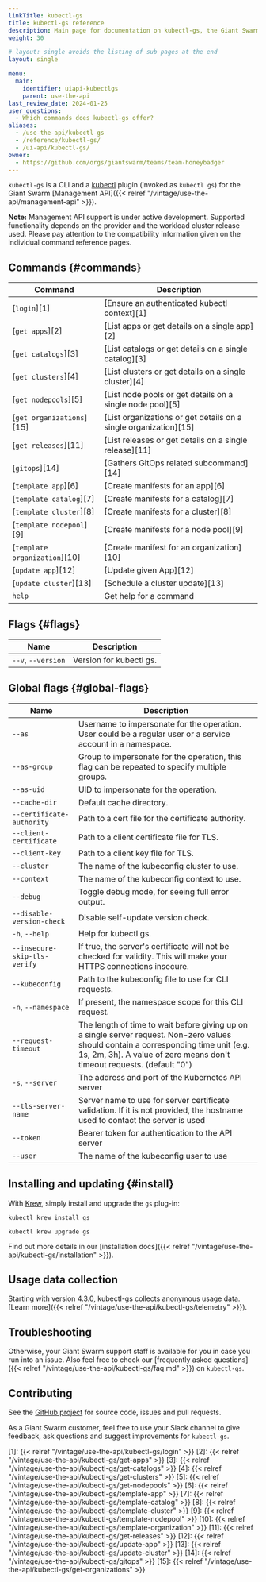 ```yaml
---
linkTitle: kubectl-gs
title: kubectl-gs reference
description: Main page for documentation on kubectl-gs, the Giant Swarm kubectl plugin, with an overview of all commands, plus information on how to install and upgrade.
weight: 30

# layout: single avoids the listing of sub pages at the end
layout: single

menu:
  main:
    identifier: uiapi-kubectlgs
    parent: use-the-api
last_review_date: 2024-01-25
user_questions:
  - Which commands does kubectl-gs offer?
aliases:
  - /use-the-api/kubectl-gs
  - /reference/kubectl-gs/
  - /ui-api/kubectl-gs/
owner:
  - https://github.com/orgs/giantswarm/teams/team-honeybadger
---
```


`kubectl-gs` is a CLI and a [kubectl](https://kubernetes.io/docs/reference/kubectl/kubectl/) plugin (invoked as `kubectl gs`) for the Giant Swarm [Management API]({{< relref "/vintage/use-the-api/management-api" >}}).

**Note:** Management API support is under active development. Supported functionality depends on the provider and the workload cluster release used. Please pay attention to the compatibility information given on the individual command reference pages.

## Commands {#commands}

| Command                       | Description                                                      |
|-------------------------------|------------------------------------------------------------------|
| [`login`][1]                  | [Ensure an authenticated kubectl context][1]                     |
| [`get apps`][2]               | [List apps or get details on a single app][2]                    |
| [`get catalogs`][3]           | [List catalogs or get details on a single catalog][3]            |
| [`get clusters`][4]           | [List clusters or get details on a single cluster][4]            |
| [`get nodepools`][5]          | [List node pools or get details on a single node pool][5]        |
| [`get organizations`][15]     | [List organizations or get details on a single organization][15] |
| [`get releases`][11]          | [List releases or get details on a single release][11]           |
| [`gitops`][14]                | [Gathers GitOps related subcommand][14]                          |
| [`template app`][6]           | [Create manifests for an app][6]                                 |
| [`template catalog`][7]       | [Create manifests for a catalog][7]                              |
| [`template cluster`][8]       | [Create manifests for a cluster][8]                              |
| [`template nodepool`][9]      | [Create manifests for a node pool][9]                            |
| [`template organization`][10] | [Create manifest for an organization][10]                        |
| [`update app`][12]            | [Update given App][12]                                           |
| [`update cluster`][13]        | [Schedule a cluster update][13]                                  |
| `help`                        | Get help for a command                                           |

## Flags {#flags}

| Name               | Description             |
|--------------------|-------------------------|
| `--v`, `--version` | Version for kubectl gs. |

## Global flags {#global-flags}

| Name                         | Description                                                                                                                                                                                                     |
|------------------------------|-----------------------------------------------------------------------------------------------------------------------------------------------------------------------------------------------------------------|
| `--as`                       | Username to impersonate for the operation. User could be a regular user or a service account in a namespace.                                                                                                    |
| `--as-group`                 | Group to impersonate for the operation, this flag can be repeated to specify multiple groups.                                                                                                                   |
| `--as-uid`                   | UID to impersonate for the operation.                                                                                                                                                                           |
| `--cache-dir`                | Default cache directory.                                                                                                                                                                                        |
| `--certificate-authority`    | Path to a cert file for the certificate authority.                                                                                                                                                              |
| `--client-certificate`       | Path to a client certificate file for TLS.                                                                                                                                                                      |
| `--client-key`               | Path to a client key file for TLS.                                                                                                                                                                              |
| `--cluster`                  | The name of the kubeconfig cluster to use.                                                                                                                                                                      |
| `--context`                  | The name of the kubeconfig context to use.                                                                                                                                                                      |
| `--debug`                    | Toggle debug mode, for seeing full error output.                                                                                                                                                                |
| `--disable-version-check`    | Disable self-update version check.                                                                                                                                                                              |
| `-h`, `--help`               | Help for kubectl gs.                                                                                                                                                                                            |
| `--insecure-skip-tls-verify` | If true, the server's certificate will not be checked for validity. This will make your HTTPS connections insecure.                                                                                             |
| `--kubeconfig`               | Path to the kubeconfig file to use for CLI requests.                                                                                                                                                            |
| `-n`, `--namespace`          | If present, the namespace scope for this CLI request.                                                                                                                                                           |
| `--request-timeout`          | The length of time to wait before giving up on a single server request. Non-zero values should contain a corresponding time unit (e.g. 1s, 2m, 3h). A value of zero means don't timeout requests. (default "0") |
| `-s`, `--server`             | The address and port of the Kubernetes API server                                                                                                                                                               |
| `--tls-server-name`          | Server name to use for server certificate validation. If it is not provided, the hostname used to contact the server is used                                                                                    |
| `--token`                    | Bearer token for authentication to the API server                                                                                                                                                               |
| `--user`                     | The name of the kubeconfig user to use                                                                                                                                                                          |

## Installing and updating {#install}

With [Krew](https://krew.sigs.k8s.io/), simply install and upgrade the `gs` plug-in:

```nohighlight
kubectl krew install gs
```

```nohighlight
kubectl krew upgrade gs
```

Find out more details in our [installation docs]({{< relref "/vintage/use-the-api/kubectl-gs/installation" >}}).

## Usage data collection

Starting with version 4.3.0, kubectl-gs collects anonymous usage data. [Learn more]({{< relref "/vintage/use-the-api/kubectl-gs/telemetry" >}}).

## Troubleshooting

Otherwise, your Giant Swarm support staff is available for you in case you run into an issue. Also feel free to check our [frequently asked questions]({{< relref "/vintage/use-the-api/kubectl-gs/faq.md" >}}) on `kubectl-gs`.

## Contributing

See the [GitHub project](https://github.com/giantswarm/kubectl-gs) for source code, issues and pull requests.

As a Giant Swarm customer, feel free to use your Slack channel to give feedback, ask questions and suggest improvements for `kubectl-gs`.

[1]: {{< relref "/vintage/use-the-api/kubectl-gs/login" >}}
[2]: {{< relref "/vintage/use-the-api/kubectl-gs/get-apps" >}}
[3]: {{< relref "/vintage/use-the-api/kubectl-gs/get-catalogs" >}}
[4]: {{< relref "/vintage/use-the-api/kubectl-gs/get-clusters" >}}
[5]: {{< relref "/vintage/use-the-api/kubectl-gs/get-nodepools" >}}
[6]: {{< relref "/vintage/use-the-api/kubectl-gs/template-app" >}}
[7]: {{< relref "/vintage/use-the-api/kubectl-gs/template-catalog" >}}
[8]: {{< relref "/vintage/use-the-api/kubectl-gs/template-cluster" >}}
[9]: {{< relref "/vintage/use-the-api/kubectl-gs/template-nodepool" >}}
[10]: {{< relref "/vintage/use-the-api/kubectl-gs/template-organization" >}}
[11]: {{< relref "/vintage/use-the-api/kubectl-gs/get-releases" >}}
[12]: {{< relref "/vintage/use-the-api/kubectl-gs/update-app" >}}
[13]: {{< relref "/vintage/use-the-api/kubectl-gs/update-cluster" >}}
[14]: {{< relref "/vintage/use-the-api/kubectl-gs/gitops" >}}
[15]: {{< relref "/vintage/use-the-api/kubectl-gs/get-organizations" >}}
